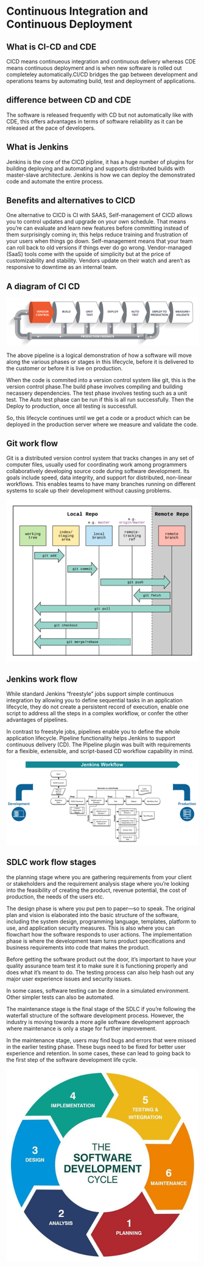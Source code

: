 # Continuous Integration and Continuous Deployment
## What is CI-CD and CDE
CICD means continueous integration and continuous delivery whereas CDE means continuous deployment and is when new software is rolled out completeley automatically.CI/CD bridges the gap between development and operations teams by automating build, test and deployment of applications.

## difference between CD and CDE

The software is released frequently with CD but not automatically like with CDE, this offers advantages in terms of software reliability as it can be released at the pace of developers.

## What is Jenkins
Jenkins is the core of the CICD pipline, it has a huge number of plugins for building deploying and automating and supports distributed builds with master-slave architecture. Jenkins is how we can deploy the demonstrated code and automate the entire process.

## Benefits and alternatives to CICD

One alternative to CICD is CI with SAAS, Self-management of CICD allows you to control updates and upgrade on your own schedule. That means you’re can evaluate and learn new features before committing instead of them surprisingly coming in; this helps reduce training and frustration of your users when things go down. Self-management means that your team can roll back to old versions if things ever do go wrong. Vendor-managed (SaaS) tools come with the upside of simplicity but at the price of customizability and stability. Vendors update on their watch and aren’t as responsive to downtime as an internal team.

## A diagram of CI CD

![Alt text](pipeline.PNG "a title")

The above pipeline is a logical demonstration of how a software will move along the various phases or stages in this lifecycle, before it is delivered to the customer or before it is live on production.

When the code is commited into a version control system like git, this is the version control phase.The build phase involves compiling and building necassery dependencies. The test phase involves testing such as a unit test. The Auto test phase can be run if this is all run successfully. Then the Deploy to production, once all testing is successfull.

So, this lifecycle continues until we get a code or a product which can be deployed in the production server where we measure and validate the code.

## Git work flow

Git is a distributed version control system that tracks changes in any set of computer files, usually used for coordinating work among programmers collaboratively developing source code during software development. Its goals include speed, data integrity, and support for distributed, non-linear workflows. This enables teams to have many branches running on different systems to scale up their development without causing problems.

![Alt text](gitworkflow.png "a title")

## Jenkins work flow

While standard Jenkins “freestyle” jobs support simple continuous integration by allowing you to define sequential tasks in an application lifecycle, they do not create a persistent record of execution, enable one script to address all the steps in a complex workflow, or confer the other advantages of pipelines.

In contrast to freestyle jobs, pipelines enable you to define the whole application lifecycle. Pipeline functionality helps Jenkins to support continuous delivery (CD). The Pipeline plugin was built with requirements for a flexible, extensible, and script-based CD workflow capability in mind.

![Alt text](jenkinsworkflow.png "a title")

## SDLC work flow stages

the planning stage where you are gathering requirements from your client or stakeholders and the requirement analysis stage where you’re looking into the feasibility of creating the product, revenue potential, the cost of production, the needs of the users etc. 

The design phase is where you put pen to paper—so to speak. The original plan and vision is elaborated into the basic structure of the software, including the system design, programming language, templates, platform to use, and application security measures. This is also where you can flowchart how the software responds to user actions.
The implementation phase is where the development team turns product specifications and business requirements into code that makes the product.

Before getting the software product out the door, it’s important to have your quality assurance team test it to make sure it is functioning properly and does what it’s meant to do. The testing process can also help hash out any major user experience issues and security issues. 

In some cases, software testing can be done in a simulated environment. Other simpler tests can also be automated. 

The maintenance stage is the final stage of the SDLC if you’re following the waterfall structure of the software development process. However, the industry is moving towards a more agile software development approach where maintenance is only a stage for further improvement. 

In the maintenance stage, users may find bugs and errors that were missed in the earlier testing phase. These bugs need to be fixed for better user experience and retention. In some cases, these can lead to going back to the first step of the software development life cycle. 

![Alt text](SDLC-stages.jpg "a title")
